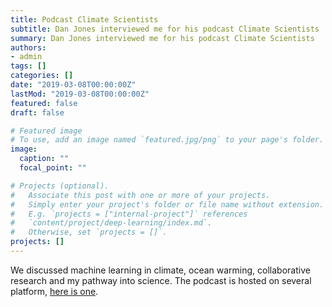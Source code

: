```yaml
---
title: Podcast Climate Scientists 
subtitle: Dan Jones interviewed me for his podcast Climate Scientists
summary: Dan Jones interviewed me for his podcast Climate Scientists
authors:
- admin
tags: []
categories: []
date: "2019-03-08T00:00:00Z"
lastMod: "2019-03-08T00:00:00Z"
featured: false
draft: false

# Featured image
# To use, add an image named `featured.jpg/png` to your page's folder. 
image:
  caption: ""
  focal_point: ""

# Projects (optional).
#   Associate this post with one or more of your projects.
#   Simply enter your project's folder or file name without extension.
#   E.g. `projects = ["internal-project"]` references 
#   `content/project/deep-learning/index.md`.
#   Otherwise, set `projects = []`.
projects: []
---
```


We discussed machine learning in climate, ocean warming, collaborative
research and my pathway into science. The podcast is hosted on several
platform, [here is one](https://anchor.fm/climate-scientists/episodes/Laure-Zanna-e38ork).

